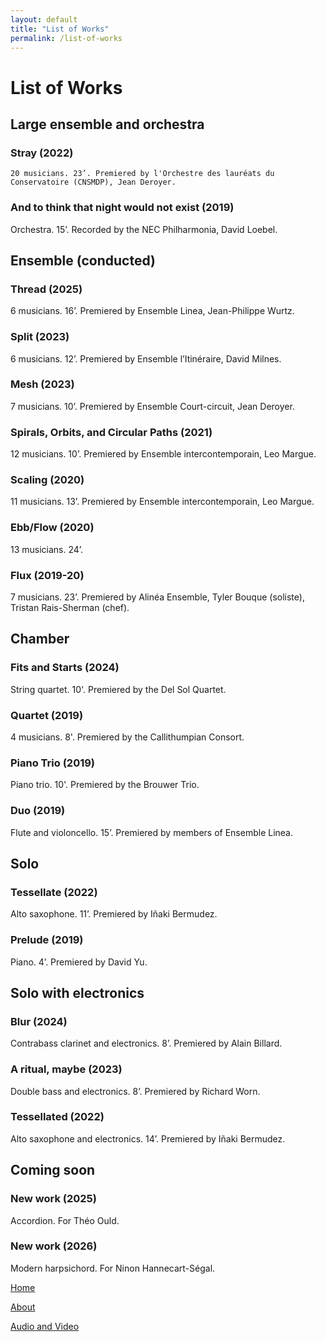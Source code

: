 ```yaml
---
layout: default
title: "List of Works"
permalink: /list-of-works
---
```

# List of Works

## Large ensemble and orchestra

### Stray (2022)
  
    20 musicians. 23’. Premiered by l'Orchestre des lauréats du Conservatoire (CNSMDP), Jean Deroyer.

### And to think that night would not exist (2019)

  Orchestra. 15’. Recorded by the NEC Philharmonia, David Loebel.

## Ensemble (conducted)

### Thread (2025)

  6 musicians. 16’. Premiered by Ensemble Linea, Jean-Philippe Wurtz.

### Split (2023)

  6 musicians. 12’. Premiered by Ensemble l’Itinéraire, David Milnes.

### Mesh (2023)

  7 musicians. 10’. Premiered by Ensemble Court-circuit, Jean Deroyer.

### Spirals, Orbits, and Circular Paths (2021)

  12 musicians. 10’. Premiered by Ensemble intercontemporain, Leo Margue.

### Scaling (2020)

  11 musicians. 13’. Premiered by Ensemble intercontemporain, Leo Margue.

### Ebb/Flow (2020)

  13 musicians. 24’.

### Flux (2019-20)

 7 musicians. 23’. Premiered by Alinéa Ensemble, Tyler Bouque (soliste), Tristan Rais-Sherman (chef).

## Chamber

### Fits and Starts (2024)

  String quartet. 10'. Premiered by the Del Sol Quartet.

### Quartet (2019)

  4 musicians. 8'. Premiered by the Callithumpian Consort.

### Piano Trio (2019)

  Piano trio. 10'.  Premiered by the Brouwer Trio.

### Duo (2019)

  Flute and violoncello. 15’. Premiered by members of Ensemble Linea.

## Solo

### Tessellate (2022)

  Alto saxophone. 11’. Premiered by Iñaki Bermudez.

### Prelude (2019)

  Piano. 4’. Premiered by David Yu.

## Solo with electronics

### Blur (2024)

  Contrabass clarinet and electronics. 8’. Premiered by Alain Billard.

### A ritual, maybe (2023)

  Double bass and electronics. 8’. Premiered by Richard Worn.

### Tessellated (2022)

  Alto saxophone and electronics. 14’. Premiered by Iñaki Bermudez.

## Coming soon

### New work (2025)

  Accordion. For Théo Ould.

### New work (2026)

  Modern harpsichord. For Ninon Hannecart-Ségal.

[Home](/)

[About](/about)

[Audio and Video](/audio-and-video)
